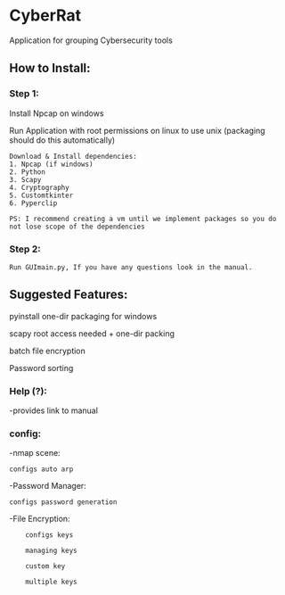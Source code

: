 # CyberRat
Application for grouping Cybersecurity tools

## How to Install:
### Step 1:
Install Npcap on windows

Run Application with root permissions on linux to use unix (packaging should do this automatically)

    Download & Install dependencies:
    1. Npcap (if windows)
    2. Python
    3. Scapy
    4. Cryptography
    5. Customtkinter
    6. Pyperclip

    PS: I recommend creating a vm until we implement packages so you do not lose scope of the dependencies
    
### Step 2:
    Run GUImain.py, If you have any questions look in the manual.

## Suggested Features:

pyinstall one-dir packaging for windows

scapy root access needed + one-dir packing

batch file encryption

Password sorting

### Help (?):
-provides link to manual
    
### config:
-nmap scene:

    configs auto arp

-Password Manager:

    configs password generation

-File Encryption:

        configs keys

        managing keys

        custom key

        multiple keys
      

